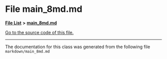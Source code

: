 
# File main\_8md.md


[**File List**](files.md) **>** [**main\_8md.md**](main__8md_8md.md)

[Go to the source code of this file.](main__8md_8md_source.md)



























------------------------------
The documentation for this class was generated from the following file `markdown/main_8md.md`